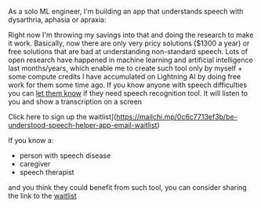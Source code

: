 As a solo ML engineer, I'm building an app that understands speech with dysarthria, aphasia or apraxia:

Right now I'm throwing my savings into that and doing the research to make it work. Basically, now there are only very pricy solutions ($1300 a year) or free solutions that are bad at understanding non-standard speech. Lots of open research have happened in machine learning and artificial intelligence last months/years, which enable me to create such tool only by myself + some compute credits I have accumulated on Lightning AI by doing free work for them some time ago. If you know anyone with speech difficulties you can [let them know](https://mailchi.mp/0c6c7713ef3b/be-understood-speech-helper-app-email-waitlist) if they need speech recognition tool. It will listen to you and show a transcription on a screen

Click here to sign up the waitlist](https://mailchi.mp/0c6c7713ef3b/be-understood-speech-helper-app-email-waitlist)

If you know a:
- person with speech disease
- caregiver
- speech therapist

and you think they could benefit from such tool, you can consider sharing the link to the [waitlist](https://mailchi.mp/0c6c7713ef3b/be-understood-speech-helper-app-email-waitlist)
